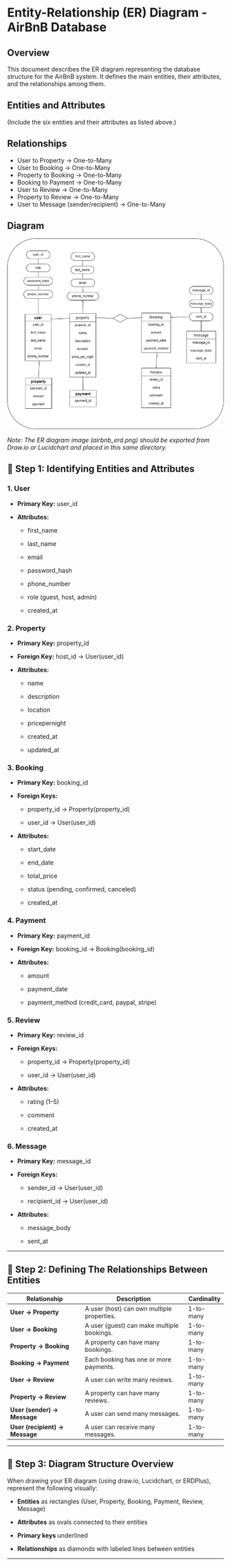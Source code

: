 # Entity-Relationship (ER) Diagram - AirBnB Database

## Overview
This document describes the ER diagram representing the database structure for the AirBnB system. It defines the main entities, their attributes, and the relationships among them.

## Entities and Attributes
(Include the six entities and their attributes as listed above.)

## Relationships
- User to Property → One-to-Many
- User to Booking → One-to-Many
- Property to Booking → One-to-Many
- Booking to Payment → One-to-Many
- User to Review → One-to-Many
- Property to Review → One-to-Many
- User to Message (sender/recipient) → One-to-Many

## Diagram
![ER Diagram](./airbnb_erd.png)

*Note: The ER diagram image (airbnb_erd.png) should be exported from Draw.io or Lucidchart and placed in this same directory.*

## 🧩 Step 1: Identifying Entities and Attributes
### 1. User

- **Primary Key:** user_id

- **Attributes:**

    - first_name

    - last_name

    - email

    - password_hash

    - phone_number

    - role (guest, host, admin)

    - created_at

### 2. Property

- **Primary Key:** property_id

- **Foreign Key:** host_id → User(user_id)

- **Attributes:**

    - name

    - description

    - location

    - pricepernight

    - created_at

    - updated_at

### 3. Booking

- **Primary Key:** booking_id

- **Foreign Keys:**

    - property_id → Property(property_id)

    - user_id → User(user_id)

- **Attributes:**

    - start_date

    - end_date

    - total_price

    - status (pending, confirmed, canceled)

    - created_at

### 4. Payment

- **Primary Key:** payment_id

- **Foreign Key:** booking_id → Booking(booking_id)

- **Attributes:**

    - amount

    - payment_date

    - payment_method (credit_card, paypal, stripe)

### 5. Review

- **Primary Key:** review_id

- **Foreign Keys:**

    - property_id → Property(property_id)

    - user_id → User(user_id)

- **Attributes:**

    - rating (1–5)

    - comment

    - created_at

### 6. Message

- **Primary Key:** message_id

- **Foreign Keys:**

    - sender_id → User(user_id)

    - recipient_id → User(user_id)

- **Attributes:**

    - message_body

    - sent_at

---

## 🔗 Step 2: Defining The Relationships Between Entities

| Relationship                   | Description                                | Cardinality |
| ------------------------------ | ------------------------------------------ | ----------- |
| **User → Property**            | A user (host) can own multiple properties. | 1-to-many   |
| **User → Booking**             | A user (guest) can make multiple bookings. | 1-to-many   |
| **Property → Booking**         | A property can have many bookings.         | 1-to-many   |
| **Booking → Payment**          | Each booking has one or more payments.     | 1-to-many   |
| **User → Review**              | A user can write many reviews.             | 1-to-many   |
| **Property → Review**          | A property can have many reviews.          | 1-to-many   |
| **User (sender) → Message**    | A user can send many messages.             | 1-to-many   |
| **User (recipient) → Message** | A user can receive many messages.          | 1-to-many   |

---

## 🧠 Step 3: Diagram Structure Overview

When drawing your ER diagram (using draw.io, Lucidchart, or ERDPlus), represent the following visually:

- **Entities** as rectangles (User, Property, Booking, Payment, Review, Message)

- **Attributes** as ovals connected to their entities

- **Primary keys** underlined

- **Relationships** as diamonds with labeled lines between entities

---

